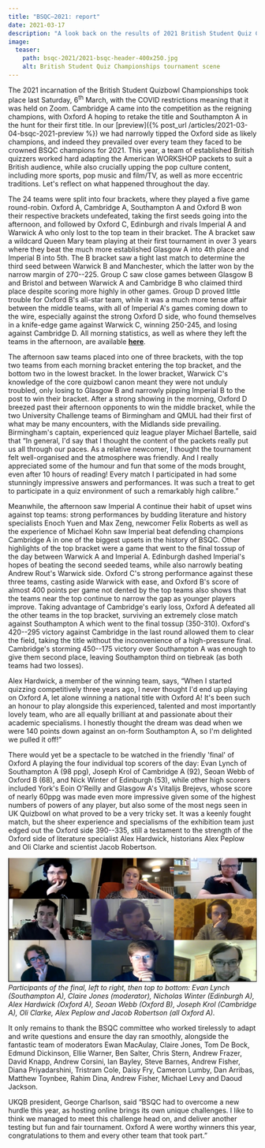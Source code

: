 ```yaml
---
title: "BSQC–2021: report"
date: 2021-03-17
description: "A look back on the results of 2021 British Student Quiz Championships."
image:
  teaser:
    path: bsqc-2021/2021-bsqc-header-400x250.jpg
    alt: British Student Quiz Championships tournament scene
---
```


The 2021 incarnation of the British Student Quizbowl Championships took place last Saturday, 6<sup>th</sup> March, with the COVID restrictions meaning that it was held on Zoom. Cambridge A came into the competition as the reigning champions, with Oxford A hoping to retake the title and Southampton A in the hunt for their first title. In our [preview]({% post_url /articles/2021-03-04-bsqc-2021-preview %}) we had narrowly tipped the Oxford side as likely champions, and indeed they prevailed over every team they faced to be crowned BSQC champions for 2021. This year, a team of established British quizzers worked hard adapting the American WORKSHOP packets to suit a British audience, while also crucially upping the pop culture content, including more sports, pop music and film/TV, as well as more eccentric traditions. Let's reflect on what happened throughout the day.

The 24 teams were split into four brackets, where they played a five game round-robin. Oxford A, Cambridge A, Southampton A and Oxford B won their respective brackets undefeated, taking the first seeds going into the afternoon, and followed by Oxford C, Edinburgh and rivals Imperial A and Warwick A who only lost to the top team in their bracket. The A bracket saw a wildcard Queen Mary team playing at their first tournament in over 3 years where they beat the much more established Glasgow A into 4th place and Imperial B into 5th. The B bracket saw a tight last match to determine the third seed between Warwick B and Manchester, which the latter won by the narrow margin of 270--225. Group C saw close games between Glasgow B and Bristol and between Warwick A and Cambridge B who claimed third place despite scoring more highly in other games. Group D proved little trouble for Oxford B's all-star team, while it was a much more tense affair between the middle teams, with all of Imperial A's games coming down to the wire, especially against the strong Oxford D side, who found themselves in a knife-edge game against Warwick C, winning 250-245, and losing against Cambridge D. All morning statistics, as well as where they left the teams in the afternoon, are available [**here**](https://hsquizbowl.org/db/tournaments/6902/).

The afternoon saw teams placed into one of three brackets, with the top two teams from each morning bracket entering the top bracket, and the bottom two in the lowest bracket. In the lower bracket, Warwick C's knowledge of the core quizbowl canon meant they were not unduly troubled, only losing to Glasgow B and narrowly pipping Imperial B to the post to win their bracket. After a strong showing in the morning, Oxford D breezed past their afternoon opponents to win the middle bracket, while the two University Challenge teams of Birmingham and QMUL had their first of what may be many encounters, with the Midlands side prevailing. Birmingham's captain, experienced quiz league player Michael Bartelle, said that “In general, I'd say that I thought the content of the packets really put us all through our paces. As a relative newcomer, I thought the tournament felt well-organised and the atmosphere was friendly. And I really appreciated some of the humour and fun that some of the mods brought, even after 10 hours of reading! Every match I participated in had some stunningly impressive answers and performances. It was such a treat to get to participate in a quiz environment of such a remarkably high calibre.”

Meanwhile, the afternoon saw Imperial A continue their habit of upset wins against top teams: strong performances by budding literature and history specialists Enoch Yuen and Max Zeng, newcomer Felix Roberts as well as the experience of Michael Kohn saw Imperial beat defending champions Cambridge A in one of the biggest upsets in the history of BSQC. Other highlights of the top bracket were a game that went to the final tossup of the day between Warwick A and Imperial A. Edinburgh dashed Imperial's hopes of beating the second seeded teams, while also narrowly beating Andrew Rout's Warwick side. Oxford C's strong performance against these three teams, casting aside Warwick with ease, and Oxford B's score of almost 400 points per game not dented by the top teams also shows that the teams near the top continue to narrow the gap as younger players improve. Taking advantage of Cambridge's early loss, Oxford A defeated all the other teams in the top bracket, surviving an extremely close match against Southampton A which went to the final tossup (350-310). Oxford's 420--295 victory against Cambridge in the last round allowed them to clear the field, taking the title without the inconvenience of a high-pressure final. Cambridge's storming 450--175 victory over Southampton A was enough to give them second place, leaving Southampton third on tiebreak (as both teams had two losses).

Alex Hardwick, a member of the winning team, says, “When I started quizzing competitively three years ago, I never thought I'd end up playing on Oxford A, let alone winning a national title with Oxford A! It's been such an honour to play alongside this experienced, talented and most importantly lovely team, who are all equally brilliant at and passionate about their academic specialisms. I honestly thought the dream was dead when we were 140 points down against an on-form Southampton A, so I'm delighted we pulled it off!”

There would yet be a spectacle to be watched in the friendly 'final' of Oxford A playing the four individual top scorers of the day: Evan Lynch of Southampton A (98 ppg), Joseph Krol of Cambridge A (92), Seoan Webb of Oxford B (68), and Nick Winter of Edinburgh (53), while other high scorers included York's Eoin O'Reilly and Glasgow A's Vitalijs Brejevs, whose score of nearly 60ppg was made even more impressive given some of the highest numbers of powers of any player, but also some of the most negs seen in UK Quizbowl on what proved to be a very tricky set. It was a keenly fought match, but the sheer experience and specialisms of the exhibition team just edged out the Oxford side 390--335, still a testament to the strength of the Oxford side of literature specialist Alex Hardwick, historians Alex Peplow and Oli Clarke and scientist Jacob Robertson.

![final](../../assets/blog/bsqc-2021/2021-bsqc-final.jpg)
_Participants of the final, left to right, then top to bottom: Evan Lynch (Southampton A), Claire Jones (moderator), Nicholas Winter (Edinburgh A), Alex Hardwick (Oxford A), Seoan Webb (Oxford B), Joseph Krol (Cambridge A), Oli Clarke, Alex Peplow and Jacob Robertson (all Oxford A)._

It only remains to thank the BSQC committee who worked tirelessly to adapt and write questions and ensure the day ran smoothly, alongside the fantastic team of moderators Ewan MacAulay, Claire Jones, Tom De Bock, Edmund Dickinson, Ellie Warner, Ben Salter, Chris Stern, Andrew Frazer, David Knapp, Andrew Corsini, Ian Bayley, Steve Barnes, Andrew Fisher, Diana Priyadarshini, Tristram Cole, Daisy Fry, Cameron Lumby, Dan Arribas, Matthew Toynbee, Rahim Dina, Andrew Fisher, Michael Levy and Daoud Jackson.

UKQB president, George Charlson, said “BSQC had to overcome a new hurdle this year, as hosting online brings its own unique challenges. I like to think we managed to meet this challenge head on, and deliver another testing but fun and fair tournament. Oxford A were worthy winners this year, congratulations to them and every other team that took part.”
